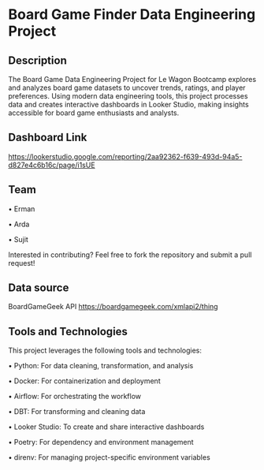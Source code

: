 # Board Game Finder Data Engineering Project

## Description

The Board Game Data Engineering Project for Le Wagon Bootcamp explores and analyzes board game datasets to uncover trends, ratings, and player preferences. Using modern data engineering tools, this project processes data and creates interactive dashboards in Looker Studio, making insights accessible for board game enthusiasts and analysts.

## Dashboard Link
https://lookerstudio.google.com/reporting/2aa92362-f639-493d-94a5-d827e4c6b16c/page/i1sUE

## Team

  •	Erman

  •	Arda

  •	Sujit

Interested in contributing? Feel free to fork the repository and submit a pull request!

## Data source

BoardGameGeek API https://boardgamegeek.com/xmlapi2/thing

## Tools and Technologies

This project leverages the following tools and technologies:

  •	Python: For data cleaning, transformation, and analysis

  •	Docker: For containerization and deployment

  •	Airflow: For orchestrating the workflow

  •	DBT: For transforming and cleaning data

  •	Looker Studio: To create and share interactive dashboards

  •	Poetry: For dependency and environment management

  •	direnv: For managing project-specific environment variables
